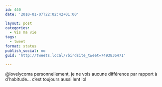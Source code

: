 ```yaml
---
id: 440
date: '2010-01-07T22:02:42+01:00'

layout: post
categories:
  - Vis ma vie
tags:
  - tweet
format: status
publish_social: no
guid: 'http://tweets.local/?birdsite_tweet=7493836471'

---
```


@lovelycoma personnellement, je ne vois aucune différence par rapport à d’habitude… c’est toujours aussi lent lol